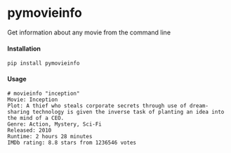 # pymovieinfo
Get information about any movie from the command line

#### Installation

```
pip install pymovieinfo
```

#### Usage
```
# movieinfo "inception"
Movie: Inception
Plot: A thief who steals corporate secrets through use of dream-sharing technology is given the inverse task of planting an idea into the mind of a CEO.
Genre: Action, Mystery, Sci-Fi
Released: 2010
Runtime: 2 hours 28 minutes
IMDb rating: 8.8 stars from 1236546 votes
```

